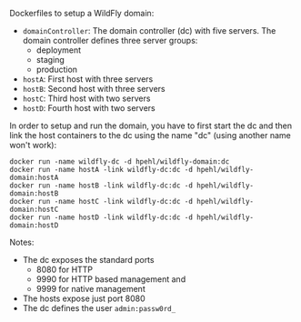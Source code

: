Dockerfiles to setup a WildFly domain:

- `domainController`: The domain controller (dc) with five servers. The domain controller defines three server groups:
  - deployment
  - staging
  - production
- `hostA`: First host with three servers
- `hostB`: Second host with three servers
- `hostC`: Third host with two servers
- `hostD`: Fourth host with two servers

In order to setup and run the domain, you have to first start the dc and then link the host containers to the dc using the name "dc" (using another name won't work):

    docker run -name wildfly-dc -d hpehl/wildfly-domain:dc
    docker run -name hostA -link wildfly-dc:dc -d hpehl/wildfly-domain:hostA
    docker run -name hostB -link wildfly-dc:dc -d hpehl/wildfly-domain:hostB
    docker run -name hostC -link wildfly-dc:dc -d hpehl/wildfly-domain:hostC
    docker run -name hostD -link wildfly-dc:dc -d hpehl/wildfly-domain:hostD

Notes:

- The dc exposes the standard ports
  - 8080 for HTTP
  - 9990 for HTTP based management and
  - 9999 for native management
- The hosts expose just port 8080
- The dc defines the user `admin:passw0rd_`
